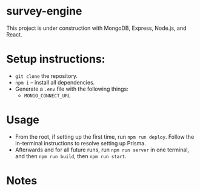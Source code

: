 # survey-engine

This project is under construction with MongoDB, Express, Node.js, and React.

# Setup instructions:

- `git clone` the repository.
- `npm i` – install all dependencies.
- Generate a `.env` file with the following things:
  - `MONGO_CONNECT_URL`

# Usage

- From the root, if setting up the first time, run `npm run deploy`. Follow the in-terminal instructions to resolve setting up Prisma.
- Afterwards and for all future runs, run `npm run server` in one terminal, and then `npm run build`, then `npm run start`.

# Notes

